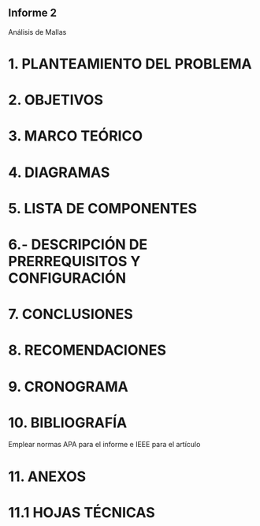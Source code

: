 ## Informe 2
Análisis de Mallas



# 1. PLANTEAMIENTO DEL PROBLEMA



# 2. OBJETIVOS



# 3. MARCO TEÓRICO 


# 4. DIAGRAMAS


# 5. LISTA DE COMPONENTES


# 6.- DESCRIPCIÓN DE PRERREQUISITOS Y CONFIGURACIÓN


# 7. CONCLUSIONES


# 8. RECOMENDACIONES


# 9. CRONOGRAMA

# 10. BIBLIOGRAFÍA

Emplear normas APA para el informe e IEEE para el artículo

# 11. ANEXOS

# 11.1 HOJAS TÉCNICAS

 
